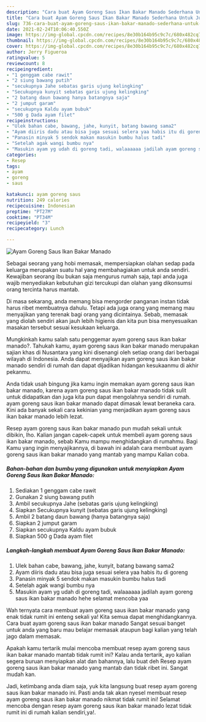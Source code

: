 ```yaml
---
description: "Cara buat Ayam Goreng Saus Ikan Bakar Manado Sederhana Untuk Jualan"
title: "Cara buat Ayam Goreng Saus Ikan Bakar Manado Sederhana Untuk Jualan"
slug: 736-cara-buat-ayam-goreng-saus-ikan-bakar-manado-sederhana-untuk-jualan
date: 2021-02-24T10:06:40.550Z
image: https://img-global.cpcdn.com/recipes/8e30b164b95c9c7c/680x482cq70/ayam-goreng-saus-ikan-bakar-manado-foto-resep-utama.jpg
thumbnail: https://img-global.cpcdn.com/recipes/8e30b164b95c9c7c/680x482cq70/ayam-goreng-saus-ikan-bakar-manado-foto-resep-utama.jpg
cover: https://img-global.cpcdn.com/recipes/8e30b164b95c9c7c/680x482cq70/ayam-goreng-saus-ikan-bakar-manado-foto-resep-utama.jpg
author: Jerry Figueroa
ratingvalue: 5
reviewcount: 8
recipeingredient:
- "1 genggam cabe rawit"
- "2 siung bawang putih"
- "secukupnya Jahe sebatas garis ujung kelingking"
- "Secukupnya kunyit sebatas garis ujung kelingking"
- "2 batang daun bawang hanya batangnya saja"
- "2 jumput garam"
- "secukupnya Kaldu ayam bubuk"
- "500 g Dada ayam filet"
recipeinstructions:
- "Ulek bahan cabe, bawang, jahe, kunyit, batang bawang sama2"
- "Ayam diiris dadu atau bisa juga sesuai selera yaa habis itu di goreng"
- "Panasin minyak 5 sendok makan masukin bumbu halus tadi"
- "Setelah agak wangi bumbu nya"
- "Masukin ayam yg udah di goreng tadi, walaaaaaa jadilah ayam goreng saus ikan bakar manado hehe selamat mencoba yaa"
categories:
- Resep
tags:
- ayam
- goreng
- saus

katakunci: ayam goreng saus 
nutrition: 249 calories
recipecuisine: Indonesian
preptime: "PT27M"
cooktime: "PT34M"
recipeyield: "3"
recipecategory: Lunch

---
```



![Ayam Goreng Saus Ikan Bakar Manado](https://img-global.cpcdn.com/recipes/8e30b164b95c9c7c/680x482cq70/ayam-goreng-saus-ikan-bakar-manado-foto-resep-utama.jpg)

Sebagai seorang yang hobi memasak, mempersiapkan olahan sedap pada keluarga merupakan suatu hal yang membahagiakan untuk anda sendiri. Kewajiban seorang ibu bukan saja mengurus rumah saja, tapi anda juga wajib menyediakan kebutuhan gizi tercukupi dan olahan yang dikonsumsi orang tercinta harus mantab.

Di masa  sekarang, anda memang bisa mengorder panganan instan tidak harus ribet membuatnya dahulu. Tetapi ada juga orang yang memang mau menyajikan yang terenak bagi orang yang dicintainya. Sebab, memasak yang diolah sendiri akan jauh lebih higienis dan kita pun bisa menyesuaikan masakan tersebut sesuai kesukaan keluarga. 



Mungkinkah kamu salah satu penggemar ayam goreng saus ikan bakar manado?. Tahukah kamu, ayam goreng saus ikan bakar manado merupakan sajian khas di Nusantara yang kini disenangi oleh setiap orang dari berbagai wilayah di Indonesia. Anda dapat menyajikan ayam goreng saus ikan bakar manado sendiri di rumah dan dapat dijadikan hidangan kesukaanmu di akhir pekanmu.

Anda tidak usah bingung jika kamu ingin memakan ayam goreng saus ikan bakar manado, karena ayam goreng saus ikan bakar manado tidak sulit untuk didapatkan dan juga kita pun dapat mengolahnya sendiri di rumah. ayam goreng saus ikan bakar manado dapat dimasak lewat beraneka cara. Kini ada banyak sekali cara kekinian yang menjadikan ayam goreng saus ikan bakar manado lebih lezat.

Resep ayam goreng saus ikan bakar manado pun mudah sekali untuk dibikin, lho. Kalian jangan capek-capek untuk membeli ayam goreng saus ikan bakar manado, sebab Kamu mampu menghidangkan di rumahmu. Bagi Kamu yang ingin menyajikannya, di bawah ini adalah cara membuat ayam goreng saus ikan bakar manado yang mantab yang mampu Kalian coba.

<!--inarticleads1-->

##### Bahan-bahan dan bumbu yang digunakan untuk menyiapkan Ayam Goreng Saus Ikan Bakar Manado:

1. Sediakan 1 genggam cabe rawit
1. Gunakan 2 siung bawang putih
1. Ambil secukupnya Jahe (sebatas garis ujung kelingking)
1. Siapkan Secukupnya kunyit (sebatas garis ujung kelingking)
1. Ambil 2 batang daun bawang (hanya batangnya saja)
1. Siapkan 2 jumput garam
1. Siapkan secukupnya Kaldu ayam bubuk
1. Siapkan 500 g Dada ayam filet




<!--inarticleads2-->

##### Langkah-langkah membuat Ayam Goreng Saus Ikan Bakar Manado:

1. Ulek bahan cabe, bawang, jahe, kunyit, batang bawang sama2
1. Ayam diiris dadu atau bisa juga sesuai selera yaa habis itu di goreng
1. Panasin minyak 5 sendok makan masukin bumbu halus tadi
1. Setelah agak wangi bumbu nya
1. Masukin ayam yg udah di goreng tadi, walaaaaaa jadilah ayam goreng saus ikan bakar manado hehe selamat mencoba yaa




Wah ternyata cara membuat ayam goreng saus ikan bakar manado yang enak tidak rumit ini enteng sekali ya! Kita semua dapat menghidangkannya. Cara buat ayam goreng saus ikan bakar manado Sangat sesuai banget untuk anda yang baru mau belajar memasak ataupun bagi kalian yang telah jago dalam memasak.

Apakah kamu tertarik mulai mencoba membuat resep ayam goreng saus ikan bakar manado mantab tidak rumit ini? Kalau anda tertarik, ayo kalian segera buruan menyiapkan alat dan bahannya, lalu buat deh Resep ayam goreng saus ikan bakar manado yang mantab dan tidak ribet ini. Sangat mudah kan. 

Jadi, ketimbang anda diam saja, yuk kita langsung buat resep ayam goreng saus ikan bakar manado ini. Pasti anda tak akan nyesel membuat resep ayam goreng saus ikan bakar manado nikmat tidak rumit ini! Selamat mencoba dengan resep ayam goreng saus ikan bakar manado lezat tidak rumit ini di rumah kalian sendiri,ya!.

